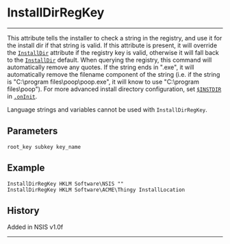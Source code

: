 # InstallDirRegKey

---

This attribute tells the installer to check a string in the registry, and use it for the install dir if that string is valid. If this attribute is present, it will override the [`InstallDir`][1] attribute if the registry key is valid, otherwise it will fall back to the [`InstallDir`][1] default. When querying the registry, this command will automatically remove any quotes. If the string ends in ".exe", it will automatically remove the filename component of the string (i.e. if the string is "C:\program files\poop\poop.exe", it will know to use "C:\program files\poop"). For more advanced install directory configuration, set [`$INSTDIR`][2] in [`.onInit`][3].

Language strings and variables cannot be used with `InstallDirRegKey`.

## Parameters

    root_key subkey key_name

## Example

	InstallDirRegKey HKLM Software\NSIS ""
	InstallDirRegKey HKLM Software\ACME\Thingy InstallLocation

## History

Added in NSIS v1.0f

---

[1]: InstallDir.md
[2]: ../Variables/INSTDIR.md
[3]: ../Callbacks/onInit.md